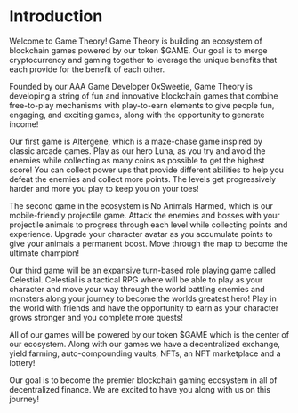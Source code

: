 # Introduction

Welcome to Game Theory! Game Theory is building an ecosystem of blockchain games powered by our token $GAME. Our goal is to merge cryptocurrency and gaming together to leverage the unique benefits that each provide for the benefit of each other.&#x20;

Founded by our AAA Game Developer 0xSweetie, Game Theory is developing a string of fun and innovative blockchain games that combine free-to-play mechanisms with play-to-earn elements to give people fun, engaging, and exciting games, along with the opportunity to generate income!

Our first game is Altergene, which is a maze-chase game inspired by classic arcade games. Play as our hero Luna, as you try and avoid the enemies while collecting as many coins as possible to get the highest score! You can collect power ups that provide different abilities to help you defeat the enemies and collect more points. The levels get progressively harder and more you play to keep you on your toes!

The second game in the ecosystem is No Animals Harmed, which is our mobile-friendly projectile game. Attack the enemies and bosses with your projectile animals to progress through each level while collecting points and experience. Upgrade your character avatar as you accumulate points to give your animals a permanent boost. Move through the map to become the ultimate champion!

Our third game will be an expansive turn-based role playing game called Celestial. Celestial is a tactical RPG where will be able to play as your character and move your way through the world battling enemies and monsters along your journey to become the worlds greatest hero! Play in the world with friends and have the opportunity to earn as your character grows stronger and you complete more quests!

All of our games will be powered by our token $GAME which is the center of our ecosystem. Along with our games we have a decentralized exchange, yield farming, auto-compounding vaults, NFTs, an NFT marketplace and a lottery!

Our goal is to become the premier blockchain gaming ecosystem in all of decentralized finance. We are excited to have you along with us on this journey!

##


